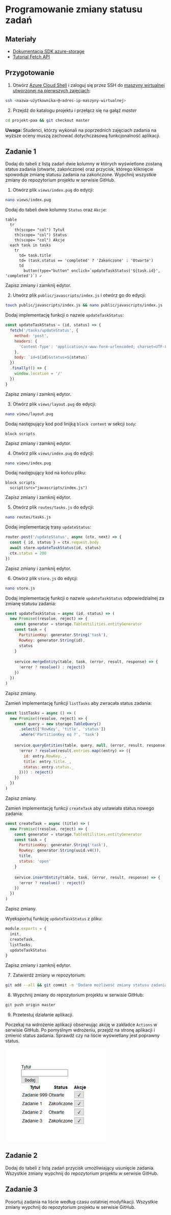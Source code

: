 # Programowanie zmiany statusu zadań

## Materiały

* [Dokumentacja SDK azure-storage](https://github.com/Azure/azure-storage-node)
* [Tutorial Fetch API](https://developers.google.com/web/updates/2015/03/introduction-to-fetch)

## Przygotowanie

1. Otwórz [Azure Cloud Shell](https://shell.azure.com) i zaloguj się przez SSH do [maszyny wirtualnej utworzonej na pierwszych zajęciach](./PAA_C01.md):

```sh
ssh <nazwa-użytkownika>@<adres-ip-maszyny-wirtualnej>
```

2. Przejdź do katalogu projektu i przełącz się na gałąź *master*

```sh
cd projekt-paa && git checkout master
```

**Uwaga:** Studenci, którzy wykonali na poprzednich zajęciach zadania na wyższe oceny muszą zachować dotychczasową funkcjonalność aplikacji.

## Zadanie 1

Dodaj do tabeli z listą zadań dwie kolumny w których wyświetlone zostaną status zadania (otwarte, zakończone) oraz przycisk, którego kliknięcie spowoduje zmianę statusu zadania na zakończone. Wypchnij wszystkie zmiany do repozytorium projektu w serwisie GitHub.

1. Otwórz plik `views/index.pug` do edycji:

```sh
nano views/index.pug
```

Dodaj do tabeli dwie kolumny `Status` oraz `Akcje`:

```pug
table
  tr
    th(scope= "col") Tytuł
    th(scope= "col") Status
    th(scope= "col") Akcje
  each task in tasks
    tr
      td= task.title
      td= (task.status == 'completed' ? 'Zakończone' : 'Otwarte')
      td
        button(type="button" onclick=`updateTaskStatus('${task.id}', 'completed')`) ✓
```

Zapisz zmiany i zamknij edytor.

2. Utwórz plik `public/javascripts/index.js` i otwórz go do edycji:

```sh
touch public/javascripts/index.js && nano public/javascripts/index.js
```

Dodaj implementację funkcji o nazwie `updateTaskStatus`:

```js
const updateTaskStatus = (id, status) => {
  fetch('/tasks/updateStatus', {
    method: 'post',
    headers: {
      'Content-Type': 'application/x-www-form-urlencoded; charset=UTF-8'
    },
    body: `id=${id}&status=${status}`
  })
  .finally(() => {
    window.location = '/'
  })
}
```

Zapisz zmiany i zamknij edytor.

3. Otwórz plik `views/layout.pug` do edycji:

```sh
nano views/layout.pug
```

Dodaj następujący kod pod linijką `block content` w sekcji `body`:

```pug
block scripts
```

Zapisz zmiany i zamknij edytor.

4. Otwórz plik `views/index.pug` do edycji:

```sh
nano views/index.pug
```

Dodaj następujący kod na końcu pliku:

```pug
block scripts
  script(src="javascripts/index.js")
```

Zapisz zmiany i zamknij edytor.

5. Otwórz plik `routes/tasks.js` do edycji:

```sh
nano routes/tasks.js
```

Dodaj implementację trasy `updateStatus`:

```js
router.post('/updateStatus', async (ctx, next) => {
  const { id, status } = ctx.request.body
  await store.updateTaskStatus(id, status)
  ctx.status = 200
})
```

Zapisz zmiany i zamknij edytor.

6. Otwórz plik `store.js` do edycji:

```sh
nano store.js
```

Dodaj implementację funkcji o nazwie `updateTaskStatus` odpowiedzialnej za zmianę statusu zadania:

```js
const updateTaskStatus = async (id, status) => (
  new Promise((resolve, reject) => {
    const generator = storage.TableUtilities.entityGenerator
    const task = {
      PartitionKey: generator.String('task'),
      RowKey: generator.String(id),
      status
    }

    service.mergeEntity(table, task, (error, result, response) => {
      !error ? resolve() : reject()
    })
  })
)
```

Zapisz zmiany.

Zamień implementację funkcji `listTasks` aby zwracała status zadania:

```js
const listTasks = async () => (
  new Promise((resolve, reject) => {
    const query = new storage.TableQuery()
      .select(['RowKey', 'title', 'status'])
      .where('PartitionKey eq ?', 'task')

    service.queryEntities(table, query, null, (error, result, response) => {
      !error ? resolve(result.entries.map((entry) => ({
        id: entry.RowKey._,
        title: entry.title._,
        status: entry.status._
      }))) : reject()
    })
  })
)
```

Zapisz zmiany.

Zamień implementację funkcji `createTask` aby ustawiała status nowego zadania:

```js
const createTask = async (title) => (
  new Promise((resolve, reject) => {
    const generator = storage.TableUtilities.entityGenerator
    const task = {
      PartitionKey: generator.String('task'),
      RowKey: generator.String(uuid.v4()),
      title,
      status: 'open'
    }

    service.insertEntity(table, task, (error, result, response) => {
      !error ? resolve() : reject()
    })
  })
)
```

Zapisz zmiany.

Wyeksportuj funkcję `updateTaskStatus` z pliku:

```js
module.exports = {
  init,
  createTask,
  listTasks,
  updateTaskStatus
}
```

Zapisz zmiany i zamknij edytor.

7. Zatwierdź zmiany w repozytorium:

```sh
git add --all && git commit -m 'Dodano możliwość zmiany statusu zadania'
```

8. Wypchnij zmiany do repozytorium projektu w serwisie GitHub:

```sh
git push origin master
```

9. Przetestuj działanie aplikacji.

Poczekaj na wdrożenie aplikacji obserwując akcję w zakładce `Actions` w serwisie GitHub. Po pomyślnym wdrożeniu, przejdź na stronę aplikacji i zmienić status zadania. Sprawdź czy na liście wyświetlany jest poprawny status.

![](images/aplikacja-lista-status.png)

## Zadanie 2

Dodaj do tabeli z listą zadań przycisk umożliwiający usunięcie zadania. Wszystkie zmiany wypchnij do repozytorium projektu w serwisie GitHub.

## Zadanie 3

Posortuj zadania na liście według czasu ostatniej modyfikacji. Wszystkie zmiany wypchnij do repozytorium projektu w serwisie GitHub.